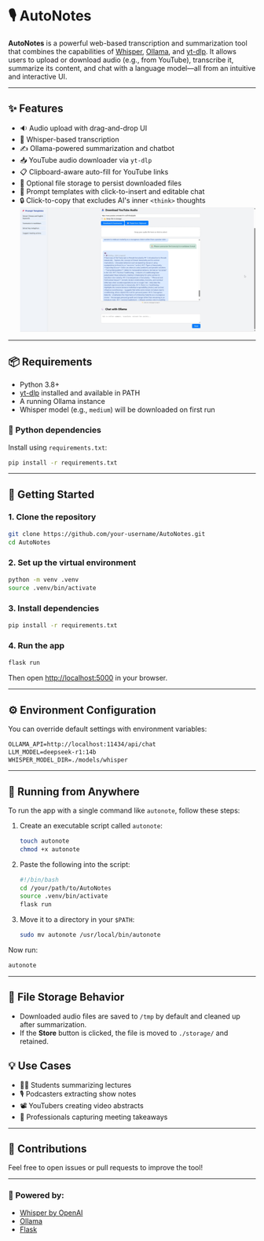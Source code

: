 # 🎙️ AutoNotes

**AutoNotes** is a powerful web-based transcription and summarization tool that combines the capabilities of [Whisper](https://github.com/openai/whisper), [Ollama](https://ollama.com/), and [yt-dlp](https://github.com/yt-dlp/yt-dlp). It allows users to upload or download audio (e.g., from YouTube), transcribe it, summarize its content, and chat with a language model—all from an intuitive and interactive UI.

---

## ✨ Features

- 🔉 Audio upload with drag-and-drop UI
- 🧠 Whisper-based transcription
- ✍️ Ollama-powered summarization and chatbot
- 📥 YouTube audio downloader via `yt-dlp`
- 📋 Clipboard-aware auto-fill for YouTube links
- 📂 Optional file storage to persist downloaded files
- 💬 Prompt templates with click-to-insert and editable chat
- 🔒 Click-to-copy that excludes AI's inner `<think>` thoughts
![App Screenshot on deepseek model](app/static/2025_05_30_222131.jpg)
---

## 📦 Requirements

- Python 3.8+
- [yt-dlp](https://github.com/yt-dlp/yt-dlp) installed and available in PATH
- A running Ollama instance
- Whisper model (e.g., `medium`) will be downloaded on first run

### 🔧 Python dependencies
Install using `requirements.txt`:

```bash
pip install -r requirements.txt
````

---

## 🚀 Getting Started

### 1. Clone the repository

```bash
git clone https://github.com/your-username/AutoNotes.git
cd AutoNotes
```

### 2. Set up the virtual environment

```bash
python -m venv .venv
source .venv/bin/activate
```

### 3. Install dependencies

```bash
pip install -r requirements.txt
```

### 4. Run the app

```bash
flask run
```

Then open [http://localhost:5000](http://localhost:5000) in your browser.

---

## ⚙️ Environment Configuration

You can override default settings with environment variables:

```env
OLLAMA_API=http://localhost:11434/api/chat
LLM_MODEL=deepseek-r1:14b
WHISPER_MODEL_DIR=./models/whisper
```

---

## 🔁 Running from Anywhere

To run the app with a single command like `autonote`, follow these steps:

1. Create an executable script called `autonote`:

   ```bash
   touch autonote
   chmod +x autonote
   ```

2. Paste the following into the script:

   ```bash
   #!/bin/bash
   cd /your/path/to/AutoNotes
   source .venv/bin/activate
   flask run
   ```

3. Move it to a directory in your `$PATH`:

   ```bash
   sudo mv autonote /usr/local/bin/autonote
   ```

Now run:

```bash
autonote
```

---

## 📁 File Storage Behavior

* Downloaded audio files are saved to `/tmp` by default and cleaned up after summarization.
* If the **Store** button is clicked, the file is moved to `./storage/` and retained.

## 💡 Use Cases

- 🧑‍🎓 Students summarizing lectures
- 🎙️ Podcasters extracting show notes
- 📽️ YouTubers creating video abstracts
- 💼 Professionals capturing meeting takeaways

---

## 📣 Contributions

Feel free to open issues or pull requests to improve the tool!

---

### 🧠 Powered by:

- [Whisper by OpenAI](https://github.com/openai/whisper)
- [Ollama](https://ollama.com)
- [Flask](https://flask.palletsprojects.com/)